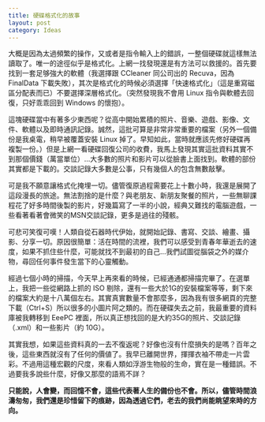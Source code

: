 ```yaml
---
title: 硬碟格式化的故事
layout: post
category: Ideas
---
```


大概是因為太過頻繁的操作，又或者是指令輸入上的錯誤，一整個硬碟就這樣無法讀取了。唯一的途徑似乎是格式化。上網一找發現還是有方法可以救援的。首先要找到一套足够強大的軟體（我選擇跟 CCleaner 同公司出的 Recuva，因為 FinalData 下載失敗），其次是格式化的時候必須選擇「快速格式化」（這是重寫磁區分配表而已）不要選擇深層格式化。（突然發現我不會用 Linux 指令與軟體去回復，只好乖乖回到 Windows 的懷抱）。

這塊硬碟當中有著多少東西呢？從高中開始累積的照片、音樂、遊戲、影像、文件、軟體以及即時通訊記錄。誠然，這批可算是非常非常重要的檔案（另外一個備份是我桌電，稍早被覆蓋安裝 Linux 掉了。早知如此，當時就應該先修好硬碟再複製一份。）但是上網一看硬碟回復公司的收費，我馬上發現其實這批資料其實不到那個價錢（萬當單位）…大多數的照片和影片可以從臉書上面找到。軟體的部份其實都是下載的。交談記錄大多數是公事，只有幾個人的包含無數敲擊。

可是我不願意讓格式化掩埋一切。儘管復原過程需要花上十數小時，我還是展開了這段漫長的旅途。無法割捨的是什麼？與老朋友、新朋友聚餐的照片，一些無聊課程花了好多時間後製的影片，好幾篇寫了一半的小說，經典又難找的電腦遊戲，一些看著看著會微笑的MSN交談記錄，更多是過往的殘骸。

可悲可笑復可嘆！人類自從石器時代伊始，就開始記錄、書寫、交談、繪畫、攝影、分享一切。原因很簡單：活在時間的流裡，我們可以感受到青春年華逝去的速度，如果不抓住些什麼，可能就找不到最初的自己…我們試圖從腦袋之外的媒介物，尋回任何事件發生當下的心靈觸動。

經過七個小時的掃描，今天早上再來看的時候，已經通通都掃描完畢了。在選單上，我把一些從網路上抓的 ISO 剔除，還有一些大於1G的安裝檔案等等，剩下來的檔案大約是十八萬個左右。其實真實數量不會那麼多，因為我有很多網頁的完整下載（Ctrl+S）所以很多的小圖片阿之類的。而在硬碟失去之前，我最重要的資料庫被我轉移到 EeePC 裡面，所以真正想找回的是大約35G的照片、交談記錄（.xml）和一些影片（約 10G）。

其實我想，如果這些資料真的一去不復返呢？好像也沒有什麼損失的是嗎？百年之後，這些東西就沒有了任何的價値了。我早已離開世界，揮揮衣袖不帶走一片雲彩。不過用這種宏觀的尺度，來看人類如浮游生物般的生命，實在是一種錯誤。不過要我多說些什麼，好像又那麼的語焉不詳？

**只能說，人會變，而回憶不會，這些代表著人生的備份也不會。所以，儘管時間浪濤匆匆，我們還是珍惜留下的痕跡，因為透過它們，老去的我們尚能眺望來時的方向。**
